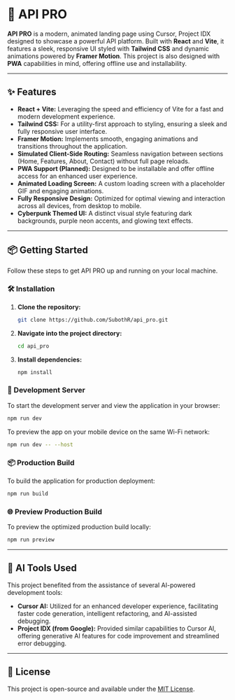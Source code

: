 # 🚀 API PRO

**API PRO** is a modern, animated landing page using Cursor, Project IDX designed to showcase a powerful API platform. Built with **React** and **Vite**, it features a sleek, responsive UI styled with **Tailwind CSS** and dynamic animations powered by **Framer Motion**. This project is also designed with **PWA** capabilities in mind, offering offline use and installability.

---

## ✨ Features

* **React + Vite:** Leveraging the speed and efficiency of Vite for a fast and modern development experience.
* **Tailwind CSS:** For a utility-first approach to styling, ensuring a sleek and fully responsive user interface.
* **Framer Motion:** Implements smooth, engaging animations and transitions throughout the application.
* **Simulated Client-Side Routing:** Seamless navigation between sections (Home, Features, About, Contact) without full page reloads.
* **PWA Support (Planned):** Designed to be installable and offer offline access for an enhanced user experience.
* **Animated Loading Screen:** A custom loading screen with a placeholder GIF and engaging animations.
* **Fully Responsive Design:** Optimized for optimal viewing and interaction across all devices, from desktop to mobile.
* **Cyberpunk Themed UI:** A distinct visual style featuring dark backgrounds, purple neon accents, and glowing text effects.

---

## 📦 Getting Started

Follow these steps to get API PRO up and running on your local machine.

### 🛠️ Installation

1.  **Clone the repository:**
    ```bash
    git clone https://github.com/SubothR/api_pro.git
    ```

2.  **Navigate into the project directory:**
    ```bash
    cd api_pro
    ```

3.  **Install dependencies:**
    ```bash
    npm install
    ```

### 🚀 Development Server

To start the development server and view the application in your browser:

```bash
npm run dev
```

To preview the app on your mobile device on the same Wi-Fi network:

```bash
npm run dev -- --host
```

### 📦 Production Build

To build the application for production deployment:

```bash
npm run build
```

### 🌐 Preview Production Build

To preview the optimized production build locally:

```bash
npm run preview
```

---

## 🤖 AI Tools Used

This project benefited from the assistance of several AI-powered development tools:

* **Cursor AI:** Utilized for an enhanced developer experience, facilitating faster code generation, intelligent refactoring, and AI-assisted debugging.
* **Project IDX (from Google):** Provided similar capabilities to Cursor AI, offering generative AI features for code improvement and streamlined error debugging.

---

## 📄 License

This project is open-source and available under the [MIT License](https://opensource.org/licenses/MIT).
